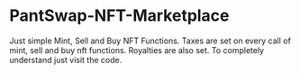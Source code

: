 # PantSwap-NFT-Marketplace
Just simple Mint, Sell and Buy NFT Functions.
Taxes are set on every call of mint, sell and buy nft functions.
Royalties are also set.
To completely understand just visit the code.
